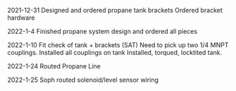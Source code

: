 2021-12-31
Designed and ordered propane tank brackets
Ordered bracket hardware

2022-1-4
Finished propane system design and ordered all pieces

2022-1-10
Fit check of tank + brackets (SAT)
Need to pick up two 1/4 MNPT couplings.
Installed all couplings on tank
Installed, torqued, locktited tank.

2022-1-24
Routed Propane Line

2022-1-25
Soph routed solenoid/level sensor wiring
